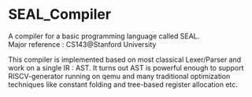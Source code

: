 # SEAL_Compiler
A compiler for a basic programming language called SEAL. \
Major reference : CS143@Stanford University

This compiler is implemented based on most classical Lexer/Parser and work on a single IR : AST. It turns out AST is powerful enough to support RISCV-generator running on qemu and many traditional optimization techniques like constant folding and tree-based register allocation etc. 


